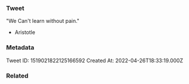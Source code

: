 ### Tweet
"We Can't learn without pain."

- Aristotle

### Metadata
Tweet ID: 1519021822125166592
Created At: 2022-04-26T18:33:19.000Z

### Related

